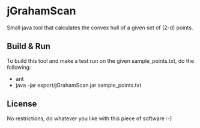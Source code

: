 jGrahamScan
===========

Small java tool that calculates the convex hull of a given set of (2-d) points.

Build & Run
-----------

To build this tool and make a test run on the given sample_points.txt, do the following:

* ant
* java -jar export/jGrahamScan.jar sample_points.txt

License
-------

No restrictions, do whatever you like with this piece of software :-)

